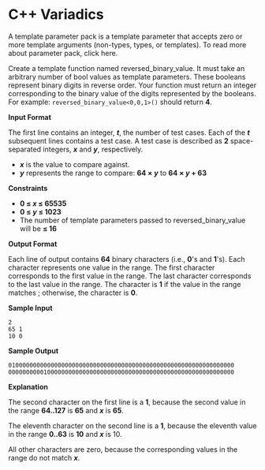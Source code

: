 # C++ Variadics

A template parameter pack is a template parameter that accepts zero or more template arguments (non-types, types, or templates). To read more about parameter pack, click here.

Create a template function named reversed_binary_value. It must take an arbitrary number of bool values as template parameters. These booleans represent binary digits in reverse order. Your function must return an integer corresponding to the binary value of the digits represented by the booleans. For example: `reversed_binary_value<0,0,1>()` should return __4__.

__Input Format__

The first line contains an integer, __*t*__, the number of test cases. Each of the __*t*__ subsequent lines contains a test case. A test case is described as __2__ space-separated integers, __*x*__ and __*y*__, respectively.

+ __*x*__ is the value to compare against.
+ __*y*__ represents the range to compare: __64 &times; *y*__ to __64 &times; *y* &plus; 63__

__Constraints__
+ __0 &le; *x* &le; 65535__
+ __0 &le; *y* &le; 1023__
+ The number of template parameters passed to reversed_binary_value will be __&le; 16__

__Output Format__

Each line of output contains __64__ binary characters (i.e., __0__'s and __1__'s). Each character represents one value in the range. The first character corresponds to the first value in the range. The last character corresponds to the last value in the range. The character is __1__ if the value in the range matches ; otherwise, the character is __0__.

__Sample Input__
```
2
65 1
10 0
```
__Sample Output__
```
0100000000000000000000000000000000000000000000000000000000000000
0000000000100000000000000000000000000000000000000000000000000000
```
__Explanation__

The second character on the first line is a __1__, because the second value in the range __64..127__ is __65__ and __*x*__ is __65__.

The eleventh character on the second line is a __1__, because the eleventh value in the range __0..63__ is __10__ and __*x*__ is 10.

All other characters are zero, because the corresponding values in the range do not match __*x*__.